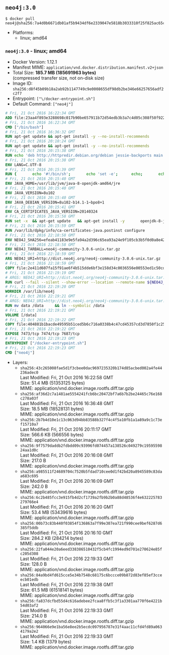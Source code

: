 ## `neo4j:3.0`

```console
$ docker pull neo4j@sha256:7a4d0b6671db01af5b9434df6e2339047e5818b3033310f25f825ac65cd8f402
```

-	Platforms:
	-	linux; amd64

### `neo4j:3.0` - linux; amd64

-	Docker Version: 1.12.1
-	Manifest MIME: `application/vnd.docker.distribution.manifest.v2+json`
-	Total Size: **185.7 MB (185691963 bytes)**  
	(compressed transfer size, not on-disk size)
-	Image ID: `sha256:d8f45b09b18a2ab92b1147749c9e0008655df98db2be346e66257656adf2c2f7`
-	Entrypoint: `["\/docker-entrypoint.sh"]`
-	Default Command: `["neo4j"]`

```dockerfile
# Fri, 21 Oct 2016 16:22:34 GMT
ADD file:23aa4f893e3288698c017b90be657911b72d54edb3b3a7c4d05c308f50f9228f in / 
# Fri, 21 Oct 2016 16:22:34 GMT
CMD ["/bin/bash"]
# Fri, 21 Oct 2016 16:36:32 GMT
RUN apt-get update && apt-get install -y --no-install-recommends 		ca-certificates 		curl 		wget 	&& rm -rf /var/lib/apt/lists/*
# Fri, 21 Oct 2016 20:10:24 GMT
RUN apt-get update && apt-get install -y --no-install-recommends 		bzip2 		unzip 		xz-utils 	&& rm -rf /var/lib/apt/lists/*
# Fri, 21 Oct 2016 20:15:38 GMT
RUN echo 'deb http://httpredir.debian.org/debian jessie-backports main' > /etc/apt/sources.list.d/jessie-backports.list
# Fri, 21 Oct 2016 20:15:38 GMT
ENV LANG=C.UTF-8
# Fri, 21 Oct 2016 20:15:39 GMT
RUN { 		echo '#!/bin/sh'; 		echo 'set -e'; 		echo; 		echo 'dirname "$(dirname "$(readlink -f "$(which javac || which java)")")"'; 	} > /usr/local/bin/docker-java-home 	&& chmod +x /usr/local/bin/docker-java-home
# Fri, 21 Oct 2016 20:15:40 GMT
ENV JAVA_HOME=/usr/lib/jvm/java-8-openjdk-amd64/jre
# Fri, 21 Oct 2016 20:15:40 GMT
ENV JAVA_VERSION=8u102
# Fri, 21 Oct 2016 20:15:40 GMT
ENV JAVA_DEBIAN_VERSION=8u102-b14.1-1~bpo8+1
# Fri, 21 Oct 2016 20:15:41 GMT
ENV CA_CERTIFICATES_JAVA_VERSION=20140324
# Fri, 21 Oct 2016 20:15:58 GMT
RUN set -x 	&& apt-get update 	&& apt-get install -y 		openjdk-8-jre-headless="$JAVA_DEBIAN_VERSION" 		ca-certificates-java="$CA_CERTIFICATES_JAVA_VERSION" 	&& rm -rf /var/lib/apt/lists/* 	&& [ "$JAVA_HOME" = "$(docker-java-home)" ]
# Fri, 21 Oct 2016 20:15:59 GMT
RUN /var/lib/dpkg/info/ca-certificates-java.postinst configure
# Fri, 21 Oct 2016 22:18:58 GMT
ENV NEO4J_SHA256=efeab41183e9e5fa94a2d396c65ea93a24e9f105cb3b5f0d0a8e42fb709f4660
# Fri, 21 Oct 2016 22:18:58 GMT
ENV NEO4J_TARBALL=neo4j-community-3.0.6-unix.tar.gz
# Fri, 21 Oct 2016 22:18:59 GMT
ARG NEO4J_URI=http://dist.neo4j.org/neo4j-community-3.0.6-unix.tar.gz
# Fri, 21 Oct 2016 22:18:59 GMT
COPY file:2e411d607fa15f91ae6f4b515dde6bf3e158d34c0036556e00553ed1c50cd63d in /tmp/ 
# Fri, 21 Oct 2016 22:19:19 GMT
# ARGS: NEO4J_URI=http://dist.neo4j.org/neo4j-community-3.0.6-unix.tar.gz
RUN curl --fail --silent --show-error --location --remote-name ${NEO4J_URI}     && echo "${NEO4J_SHA256} ${NEO4J_TARBALL}" | sha256sum --check --quiet -     && tar --extract --file ${NEO4J_TARBALL} --directory /var/lib     && mv /var/lib/neo4j-* /var/lib/neo4j     && rm ${NEO4J_TARBALL}
# Fri, 21 Oct 2016 22:19:20 GMT
WORKDIR /var/lib/neo4j
# Fri, 21 Oct 2016 22:19:21 GMT
# ARGS: NEO4J_URI=http://dist.neo4j.org/neo4j-community-3.0.6-unix.tar.gz
RUN mv data /data     && ln --symbolic /data
# Fri, 21 Oct 2016 22:19:21 GMT
VOLUME [/data]
# Fri, 21 Oct 2016 22:19:22 GMT
COPY file:404881b1bacde49595b51ced5b6c716a0338b4c47cd45357cd3d7850f1c255b2 in /docker-entrypoint.sh 
# Fri, 21 Oct 2016 22:19:22 GMT
EXPOSE 7473/tcp 7474/tcp 7687/tcp
# Fri, 21 Oct 2016 22:19:23 GMT
ENTRYPOINT ["/docker-entrypoint.sh"]
# Fri, 21 Oct 2016 22:19:23 GMT
CMD ["neo4j"]
```

-	Layers:
	-	`sha256:43c265008fae5d1f3cbee0dac9697235320b174d85acbed002a4fe44236adec0`  
		Last Modified: Fri, 21 Oct 2016 16:22:58 GMT  
		Size: 51.4 MB (51353125 bytes)  
		MIME: application/vnd.docker.image.rootfs.diff.tar.gzip
	-	`sha256:af36d2c7a1481ae5554241fcb6bc20472bf7a6b7b2be24465c76e168c278a03f`  
		Last Modified: Fri, 21 Oct 2016 16:36:48 GMT  
		Size: 18.5 MB (18528131 bytes)  
		MIME: application/vnd.docker.image.rootfs.diff.tar.gzip
	-	`sha256:2b7b4d10e1c13c063d94bb83588b327f4c4f5a10fb1a1a89a9c1c73ef15710a7`  
		Last Modified: Fri, 21 Oct 2016 20:11:17 GMT  
		Size: 566.6 KB (566556 bytes)  
		MIME: application/vnd.docker.image.rootfs.diff.tar.gzip
	-	`sha256:9f7579daddb2fdbdd09c93996fd074457a138526c049279c1959559824aa1d0c`  
		Last Modified: Fri, 21 Oct 2016 20:16:08 GMT  
		Size: 217.0 B  
		MIME: application/vnd.docker.image.rootfs.diff.tar.gzip
	-	`sha256:a985511f24689704c7520b5fdad710cee0d1f42bd20a8945589c83daa683c695`  
		Last Modified: Fri, 21 Oct 2016 20:16:09 GMT  
		Size: 242.0 B  
		MIME: application/vnd.docker.image.rootfs.diff.tar.gzip
	-	`sha256:6c2b485fcc3e915fb4d2cf1739a2fb9b2b0a88d48536f4e632225783279766e4`  
		Last Modified: Fri, 21 Oct 2016 20:16:20 GMT  
		Size: 53.4 MB (53439616 bytes)  
		MIME: application/vnd.docker.image.rootfs.diff.tar.gzip
	-	`sha256:00b73c83b440f03854f136863a7f99e307ea721f990cee9bef6287d6385f5ddb`  
		Last Modified: Fri, 21 Oct 2016 20:16:10 GMT  
		Size: 284.2 KB (284214 bytes)  
		MIME: application/vnd.docker.image.rootfs.diff.tar.gzip
	-	`sha256:22fa044e20a6eed338386510432f5cb4fc1994ed9d701e270624e85fc205d308`  
		Last Modified: Fri, 21 Oct 2016 22:19:33 GMT  
		Size: 128.0 B  
		MIME: application/vnd.docker.image.rootfs.diff.tar.gzip
	-	`sha256:84a9bd4fd615cce5e34b7548c68175c6bccce09b872d83ef85ef3cceecb01edb`  
		Last Modified: Fri, 21 Oct 2016 22:19:38 GMT  
		Size: 61.5 MB (61518141 bytes)  
		MIME: application/vnd.docker.image.rootfs.diff.tar.gzip
	-	`sha256:fa837dcfbd55d4c616adebee2fcaa8ffb5c3f1a3301aa770f6e4221b54d03af2`  
		Last Modified: Fri, 21 Oct 2016 22:19:33 GMT  
		Size: 214.0 B  
		MIME: application/vnd.docker.image.rootfs.diff.tar.gzip
	-	`sha256:964066e9e1ba56e8ee2b5ecdc097956787e31f4aac11cfd4fd89a0634179a2e2`  
		Last Modified: Fri, 21 Oct 2016 22:19:33 GMT  
		Size: 1.4 KB (1379 bytes)  
		MIME: application/vnd.docker.image.rootfs.diff.tar.gzip
